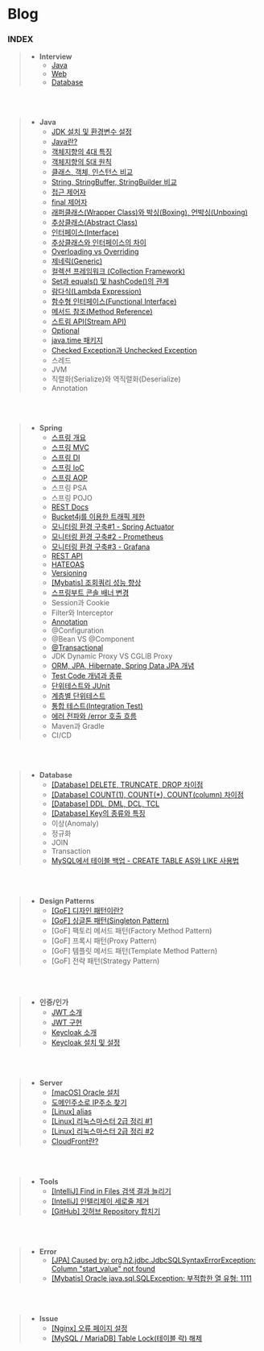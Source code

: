# Blog

### INDEX
> - **Interview**
>   - [ Java ](https://caffeineoverflow.tistory.com/33)
>   - [ Web ](https://caffeineoverflow.tistory.com/34)
>   - [ Database ](https://caffeineoverflow.tistory.com/35)


<br><br>


> - **Java**
>   - [ JDK 설치 및 환경변수 설정 ](https://caffeineoverflow.tistory.com/16)
>   - [ Java란? ](https://caffeineoverflow.tistory.com/37)
>   - [ 객체지향의 4대 특징 ](https://caffeineoverflow.tistory.com/38)
>   - [ 객체지향의 5대 원칙 ](https://caffeineoverflow.tistory.com/39)
>   - [ 클래스, 객체, 인스턴스 비교 ](https://caffeineoverflow.tistory.com/40)
>   - [ String, StringBuffer, StringBuilder 비교 ](https://caffeineoverflow.tistory.com/42)
>   - [ 접근 제어자 ](https://caffeineoverflow.tistory.com/46)
>   - [ final 제어자 ](https://caffeineoverflow.tistory.com/44)
>   - [ 래퍼클래스(Wrapper Class)와 박싱(Boxing), 언박싱(Unboxing) ](https://caffeineoverflow.tistory.com/123)
>   - [ 추상클래스(Abstract Class) ](https://caffeineoverflow.tistory.com/124)
>   - [ 인터페이스(Interface) ](https://caffeineoverflow.tistory.com/125)
>   - [ 추상클래스와 인터페이스의 차이 ](https://caffeineoverflow.tistory.com/126)
>   - [ Overloading vs Overriding ](https://caffeineoverflow.tistory.com/127)
>   - [ 제네릭(Generic) ](https://caffeineoverflow.tistory.com/128)
>   - [ 컬렉션 프레임워크 (Collection Framework) ](https://caffeineoverflow.tistory.com/129)
>   - [ Set과 equals() 및 hashCode()의 관계 ](https://caffeineoverflow.tistory.com/131)
>   - [ 람다식(Lambda Expression) ](https://caffeineoverflow.tistory.com/130)
>   - [ 함수형 인터페이스(Functional Interface) ](https://caffeineoverflow.tistory.com/132)
>   - [ 메서드 참조(Method Reference) ](https://caffeineoverflow.tistory.com/133)
>   - [ 스트림 API(Stream API) ](https://caffeineoverflow.tistory.com/135)
>   - [ Optional ](https://caffeineoverflow.tistory.com/136)
>   - [ java.time 패키지 ](https://caffeineoverflow.tistory.com/137)
>   - [ Checked Exception과 Unchecked Exception ](https://caffeineoverflow.tistory.com/138)
>   - 스레드
>   - JVM
>   - 직렬화(Serialize)와 역직렬화(Deserialize)
>   - Annotation


<br><br>


> - **Spring**
>   - [ 스프링 개요 ](https://caffeineoverflow.tistory.com/5)
>   - [ 스프링 MVC ](https://caffeineoverflow.tistory.com/6)
>   - [ 스프링 DI ](https://caffeineoverflow.tistory.com/13)
>   - [ 스프링 IoC ](https://caffeineoverflow.tistory.com/14)
>   - [ 스프링 AOP ](https://caffeineoverflow.tistory.com/17)
>   - 스프링 PSA
>   - 스프링 POJO
>   - [ REST Docs ](https://caffeineoverflow.tistory.com/20)
>   - [ Bucket4j를 이용한 트래픽 제한 ](https://caffeineoverflow.tistory.com/21)
>   - [ 모니터링 환경 구축#1 - Spring Actuator ](https://caffeineoverflow.tistory.com/22)
>   - [ 모니터링 환경 구축#2 - Prometheus ](https://caffeineoverflow.tistory.com/24)
>   - [ 모니터링 환경 구축#3 - Grafana ](https://caffeineoverflow.tistory.com/25)
>   - [ REST API ](https://caffeineoverflow.tistory.com/26)
>   - [ HATEOAS ](https://caffeineoverflow.tistory.com/28)
>   - [ Versioning ](https://caffeineoverflow.tistory.com/29)
>   - [ [Mybatis] 조회쿼리 성능 향상 ](https://caffeineoverflow.tistory.com/32)
>   - [ 스프링부트 콘솔 배너 변경 ](https://caffeineoverflow.tistory.com/12)
>   - Session과 Cookie
>   - Filter와 Interceptor
>   - [ Annotation ](https://caffeineoverflow.tistory.com/145)
>   - @Configuration
>   - @Bean VS @Component
>   - [ @Transactional ](https://caffeineoverflow.tistory.com/139)
>   - JDK Dynamic Proxy VS CGLIB Proxy
>   - [ ORM, JPA, Hibernate, Spring Data JPA 개념 ](https://caffeineoverflow.tistory.com/140)
>   - [ Test Code 개념과 종류 ](https://caffeineoverflow.tistory.com/141)
>   - [ 단위테스트와 JUnit ](https://caffeineoverflow.tistory.com/142)
>   - [ 계층별 단위테스트 ](https://caffeineoverflow.tistory.com/143)
>   - [ 통합 테스트(Integration Test) ](https://caffeineoverflow.tistory.com/144)
>   - [ 에러 전파와 /error 호출 흐름 ](https://caffeineoverflow.tistory.com/153)
>   - Maven과 Gradle
>   - CI/CD


<br><br>


> - **Database**
>   - [ [Database] DELETE, TRUNCATE, DROP 차이점 ](https://caffeineoverflow.tistory.com/104)
>   - [ [Database] COUNT(1), COUNT(*), COUNT(column) 차이점 ](https://caffeineoverflow.tistory.com/116)
>   - [ [Database] DDL, DML, DCL, TCL ](https://caffeineoverflow.tistory.com/121)
>   - [ [Database] Key의 종류와 특징 ](https://caffeineoverflow.tistory.com/122)
>   - 이상(Anomaly)
>   - 정규화
>   - JOIN
>   - Transaction
>   - [ MySQL에서 테이블 백업 - CREATE TABLE AS와 LIKE 사용법 ](https://caffeineoverflow.tistory.com/151)

<br><br>


> - **Design Patterns**
>   - [ [GoF] 디자인 패턴이란? ](https://caffeineoverflow.tistory.com/41)
>   - [ [GoF] 싱글톤 패턴(Singleton Pattern) ](https://caffeineoverflow.tistory.com/50)
>   - [GoF] 팩토리 메서드 패턴(Factory Method Pattern)
>   - [GoF] 프록시 패턴(Proxy Pattern)
>   - [GoF] 템플릿 메서드 패턴(Template Method Pattern)
>   - [GoF] 전략 패턴(Strategy Pattern)


<br><br>


> - **인증/인가**
>   - [ JWT 소개 ](https://caffeineoverflow.tistory.com/18)
>   - [ JWT 구현 ](https://caffeineoverflow.tistory.com/19)
>   - [ Keycloak 소개 ](https://caffeineoverflow.tistory.com/30)
>   - [ Keycloak 설치 및 설정 ](https://caffeineoverflow.tistory.com/31)


<br><br>


> - **Server**
>   - [ [macOS] Oracle 설치 ](https://caffeineoverflow.tistory.com/47)
>   - [ 도메인주소로 IP주소 찾기 ](https://caffeineoverflow.tistory.com/114)
>   - [ [Linux] alias ](https://caffeineoverflow.tistory.com/115)
>   - [ [Linux] 리눅스마스터 2급 정리 #1 ](https://caffeineoverflow.tistory.com/118)
>   - [ [Linux] 리눅스마스터 2급 정리 #2 ](https://caffeineoverflow.tistory.com/119)
>   - [ CloudFront란? ](https://caffeineoverflow.tistory.com/152)

<br><br>


> - **Tools**
>   - [ [IntelliJ] Find in Files 검색 결과 늘리기 ](https://caffeineoverflow.tistory.com/4)
>   - [ [IntelliJ] 인텔리제이 세로줄 제거 ](https://caffeineoverflow.tistory.com/3)
>   - [ [GitHub] 깃허브 Repository 합치기 ](https://caffeineoverflow.tistory.com/117)


<br><br>


> - **Error**
>   - [ [JPA] Caused by: org.h2.jdbc.JdbcSQLSyntaxErrorException: Column "start_value" not found ](https://caffeineoverflow.tistory.com/27)
>   - [ [Mybatis] Oracle java.sql.SQLException: 부적합한 열 유형: 1111 ](https://caffeineoverflow.tistory.com/43)


<br><br>


> - **Issue**
>   - [ [Nginx] 오류 페이지 설정 ](https://caffeineoverflow.tistory.com/45)
>   - [ [MySQL / MariaDB] Table Lock(테이블 락) 해제 ](https://caffeineoverflow.tistory.com/51)
